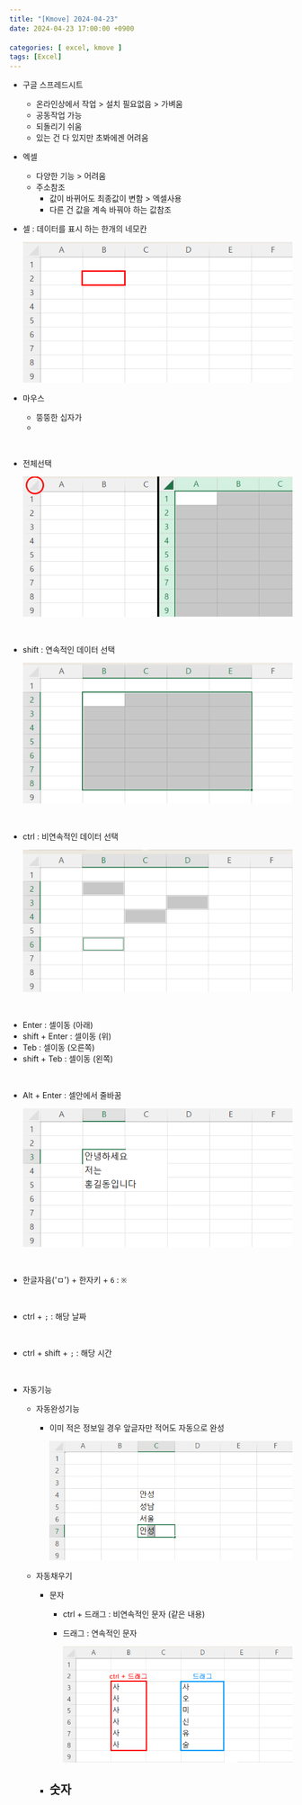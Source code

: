 ```yaml
---
title: "[Kmove] 2024-04-23"
date: 2024-04-23 17:00:00 +0900

categories: [ excel, kmove ]
tags: [Excel]
---
```



- 구글 스프레드시트
    - 온라인상에서 작업 > 설치 필요없음 > 가벼움
    - 공동작업 가능
    - 되돌리기 쉬움
    - 있는 건 다 있지만 초봐에겐 어려움


- 엑셀
    - 다양한 기능 > 어려움
    - 주소참조
       - 값이 바뀌어도 최종값이 변함 > 엑셀사용
       - 다른 건 값을 계속 바꿔야 하는 값참조

- 셀 : 데이터를 표시 하는 한개의 네모칸

    ![image](/assets/img/excel/excel2.png) <br/>

- 마우스
  - 뚱뚱한 십자가
  - 

<br/>

 - 전체선택

    ![image](/assets/img/excel/excel5.png) <br/>


<br/>

 - shift : 연속적인 데이터 선택
  
     ![image](/assets/img/excel/excel3.png) <br/>


<br/>


 - ctrl : 비연속적인 데이터 선택

     ![image](/assets/img/excel/excel4.png) <br/>


<br/>

- Enter : 셀이동 (아래)
- shift + Enter : 셀이동 (위)
- Teb : 셀이동 (오른쪽)
- shift + Teb : 셀이동 (왼쪽)

<br/>

 - Alt + Enter : 셀안에서 줄바꿈

    ![image](/assets/img/excel/excel6.png) <br/>


<br/>

 - 한글자음('ㅁ') + 한자키 + `6` : `※`

<br/>

 - ctrl + `;` : 해당 날짜

<br/>

 - ctrl + shift + `;` : 해당 시간

<br/>

 - 자동기능
   - 자동완성기능
     - 이미 적은 정보일 경우 앞글자만 적어도 자동으로 완성
    
          ![image](/assets/img/excel/excel7.png) <br/>

   - 자동채우기
      - 문자
        - ctrl + 드래그 : 비연속적인 문자 (같은 내용)
        - 드래그 : 연속적인 문자
            
            ![image](/assets/img/excel/excel8.png) <br/>

      - 숫자
        - 